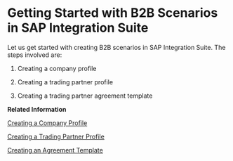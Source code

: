 <!-- loioba066bbe0f214056a033454a0df918de -->

# Getting Started with B2B Scenarios in SAP Integration Suite

Let us get started with creating B2B scenarios in SAP Integration Suite. The steps involved are:

1.  Creating a company profile

2.  Creating a trading partner profile
3.  Creating a trading partner agreement template

**Related Information**  


[Creating a Company Profile](creating-a-company-profile-909d928.md "The term Company is used to refer a specific kind of trading partner. This trading partner represents the user (owner) of the SAP Integration Suite system.")

[Creating a Trading Partner Profile](creating-a-trading-partner-profile-542fb11.md "A trading partner is a company, organization, or a subsidiary that conducts e-business (B2B) with other companies, organizations or subsidiaries.")

[Creating an Agreement Template](creating-an-agreement-template-9692cb1.md "An agreement template is a template of a semantical choreography definition consisting of one or more business transactions. The configurations at the template level serve as defaults that can then be reused and overridden when creating the trading partner agreement.")

